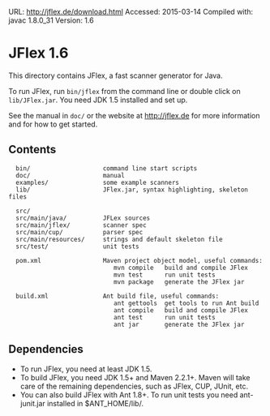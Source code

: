 URL: http://jflex.de/download.html
Accessed: 2015-03-14
Compiled with: javac 1.8.0_31
Version: 1.6


# JFlex 1.6

This directory contains JFlex, a fast scanner generator for Java.

To run JFlex, run `bin/jflex` from the command line or double click on
`lib/JFlex.jar`. You need JDK 1.5 installed and set up.

See the manual in `doc/` or the website at <http://jflex.de> for more
information and for how to get started.


## Contents ##

      bin/                    command line start scripts
      doc/                    manual
      examples/               some example scanners
      lib/                    JFlex.jar, syntax highlighting, skeleton files
      
      src/                    
      src/main/java/          JFLex sources
      src/main/jflex/         scanner spec
      src/main/cup/           parser spec
      src/main/resources/     strings and default skeleton file
      src/test/               unit tests
     
      pom.xml                 Maven project object model, useful commands:
                                 mvn compile   build and compile JFlex
                                 mvn test      run unit tests
                                 mvn package   generate the JFlex jar
                                 
      build.xml               Ant build file, useful commands:
                                 ant gettools  get tools to run Ant build
                                 ant compile   build and compile JFlex
                                 ant test      run unit tests
                                 ant jar       generate the JFlex jar


## Dependencies ##

* To run JFlex, you need at least JDK 1.5.
* To build JFlex, you need JDK 1.5+ and Maven 2.2.1+. 
  Maven will take care of the remaining dependencies, such as JFlex, 
  CUP, JUnit, etc.
* You can also build JFlex with Ant 1.8+.  To run unit tests you need
  ant-junit.jar installed in $ANT_HOME/lib/.
